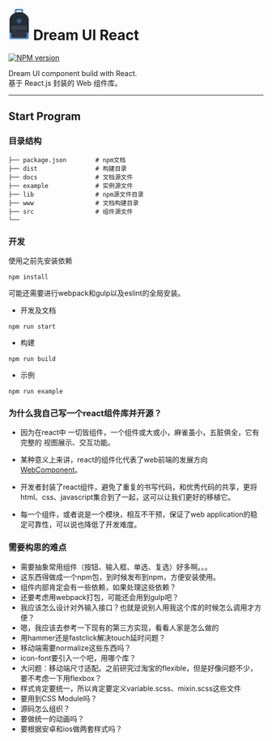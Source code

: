 # ![dreamerLOGO](./dream.png) Dream UI React

[![NPM version](https://img.shields.io/npm/v/amazeui-react.svg?style=flat-square)](https://www.npmjs.com/package/dreamui-react)

Dream UI component build with React.  
基于 React.js 封装的 Web 组件库。

----

## Start Program

### 目录结构

```
├── package.json		# npm文档
├── dist				# 构建目录
├── docs				# 文档源文件
├── example				# 实例源文件
├── lib					# npm源文件目录
├── www 				# 文档构建目录
├── src					# 组件源文件
└──
```

### 开发 

使用之前先安装依赖

```
npm install
```
可能还需要进行webpack和gulp以及eslint的全局安装。

- 开发及文档

```
npm run start
```

- 构建 

```
npm run build
```
- 示例

```
npm run example
```


### 为什么我自己写一个react组件库并开源？

- 因为在react中 一切皆组件，一个组件或大或小，麻雀虽小，五脏俱全，它有完整的 视图展示、交互功能。

- 某种意义上来讲，react的组件化代表了web前端的发展方向 [WebComponent](https://developer.mozilla.org/en-US/docs/Web/Web_Components)。

- 开发者封装了react组件，避免了重复的书写代码，和优秀代码的共享，更将html、css、javascript集合到了一起，这可以让我们更好的移植它。

- 每一个组件，或者说是一个模块，相互不干预，保证了web application的稳定可靠性，可以说也降低了开发难度。



### 需要构思的难点

* 需要抽象常用组件（按钮、输入框、单选、复选）好多啊。。。
* 这东西得做成一个npm包，到时候发布到npm，方便安装使用。
* 组件内部肯定会有一些依赖，如果处理这些依赖？
* 还要考虑用webpack打包，可能还会用到gulp吧？
* 我应该怎么设计对外输入接口？也就是说别人用我这个库的时候怎么调用才方便？
* 嗯，我应该去参考一下现有的第三方实现，看看人家是怎么做的
* 用hammer还是fastclick解决touch延时问题？
* 移动端需要normalize这些东西吗？
* icon-font要引入一个吧，用哪个库？
* 大问题：移动端尺寸适配。之前研究过淘宝的flexible，但是好像问题不少，要不考虑一下用flexbox？
* 样式肯定要统一，所以肯定要定义variable.scss、mixin.scss这些文件
* 要用到CSS Module吗？
* 源码怎么组织？
* 要做统一的动画吗？
* 要根据安卓和ios做两套样式吗？